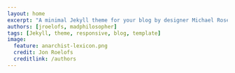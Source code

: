 ```yaml
---
layout: home
excerpt: "A minimal Jekyll theme for your blog by designer Michael Rose."
authors: [jroelofs, madphilosopher]
tags: [Jekyll, theme, responsive, blog, template]
image:
  feature: anarchist-lexicon.png
  credit: Jon Roelofs
  creditlink: /authors
---
```

